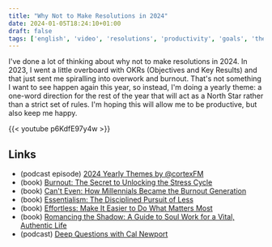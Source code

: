 ```yaml
---
title: "Why Not to Make Resolutions in 2024"
date: 2024-01-05T18:24:10+01:00
draft: false
tags: ['english', 'video', 'resolutions', 'productivity', 'goals', 'theme']
---
```

I've done a lot of thinking about why not to make resolutions in 2024. In 2023, I went a little overboard with OKRs (Objectives and Key Results) and that just sent me spiralling into overwork and burnout. That's not something I want to see happen again this year, so instead, I'm doing a yearly theme: a one-word direction for the rest of the year that will act as a North Star rather than a strict set of rules. I'm hoping this will allow me to be productive, but also keep me happy.

{{< youtube p6KdfE97y4w >}}

## Links

- (podcast episode) [2024 Yearly Themes by @cortexFM](https://www.youtube.com/watch?v=cXexYmOHkas)
- (book) [Burnout: The Secret to Unlocking the Stress Cycle](https://amzn.to/3S40x5g)
- (book) [Can't Even: How Millennials Became the Burnout Generation](https://amzn.to/3TLLm1P)
- (book) [Essentialism: The Disciplined Pursuit of Less](https://amzn.to/3tv6ezT)
- (book) [Effortless: Make It Easier to Do What Matters Most](https://amzn.to/3vscaKi)
- (book) [Romancing the Shadow: A Guide to Soul Work for a Vital, Authentic Life](https://amzn.to/47ft5Ny)
- (podcast) [Deep Questions with Cal Newport](https://www.thedeeplife.com/listen/)
